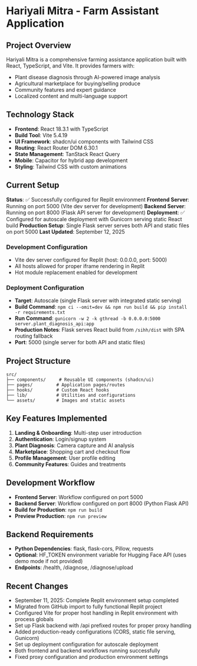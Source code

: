 # Hariyali Mitra - Farm Assistant Application

## Project Overview
Hariyali Mitra is a comprehensive farming assistance application built with React, TypeScript, and Vite. It provides farmers with:
- Plant disease diagnosis through AI-powered image analysis
- Agricultural marketplace for buying/selling produce
- Community features and expert guidance
- Localized content and multi-language support

## Technology Stack
- **Frontend**: React 18.3.1 with TypeScript
- **Build Tool**: Vite 5.4.19
- **UI Framework**: shadcn/ui components with Tailwind CSS
- **Routing**: React Router DOM 6.30.1
- **State Management**: TanStack React Query
- **Mobile**: Capacitor for hybrid app development
- **Styling**: Tailwind CSS with custom animations

## Current Setup
**Status**: ✅ Successfully configured for Replit environment
**Frontend Server**: Running on port 5000 (Vite dev server for development)
**Backend Server**: Running on port 8000 (Flask API server for development)
**Deployment**: ✅ Configured for autoscale deployment with Gunicorn serving static React build
**Production Setup**: Single Flask server serves both API and static files on port 5000
**Last Updated**: September 12, 2025

### Development Configuration
- Vite dev server configured for Replit (host: 0.0.0.0, port: 5000)
- All hosts allowed for proper iframe rendering in Replit
- Hot module replacement enabled for development

### Deployment Configuration
- **Target**: Autoscale (single Flask server with integrated static serving)
- **Build Command**: `npm ci --omit=dev && npm run build && pip install -r requirements.txt`
- **Run Command**: `gunicorn -w 2 -k gthread -b 0.0.0.0:5000 server.plant_diagnosis_api:app`
- **Production Notes**: Flask serves React build from `/sihh/dist` with SPA routing fallback
- **Port**: 5000 (single server for both API and static files)

## Project Structure
```
src/
├── components/     # Reusable UI components (shadcn/ui)
├── pages/         # Application pages/routes
├── hooks/         # Custom React hooks
├── lib/           # Utilities and configurations
└── assets/        # Images and static assets
```

## Key Features Implemented
1. **Landing & Onboarding**: Multi-step user introduction
2. **Authentication**: Login/signup system
3. **Plant Diagnosis**: Camera capture and AI analysis
4. **Marketplace**: Shopping cart and checkout flow
5. **Profile Management**: User profile editing
6. **Community Features**: Guides and treatments

## Development Workflow
- **Frontend Server**: Workflow configured on port 5000
- **Backend Server**: Workflow configured on port 8000 (Python Flask API)
- **Build for Production**: `npm run build`
- **Preview Production**: `npm run preview`

## Backend Requirements
- **Python Dependencies**: flask, flask-cors, Pillow, requests
- **Optional**: HF_TOKEN environment variable for Hugging Face API (uses demo mode if not provided)
- **Endpoints**: /health, /diagnose, /diagnose/upload

## Recent Changes
- September 11, 2025: Complete Replit environment setup completed
- Migrated from GitHub import to fully functional Replit project
- Configured Vite for proper host handling in Replit environment with process globals
- Set up Flask backend with /api prefixed routes for proper proxy handling
- Added production-ready configurations (CORS, static file serving, Gunicorn)
- Set up deployment configuration for autoscale deployment
- Both frontend and backend workflows running successfully
- Fixed proxy configuration and production environment settings